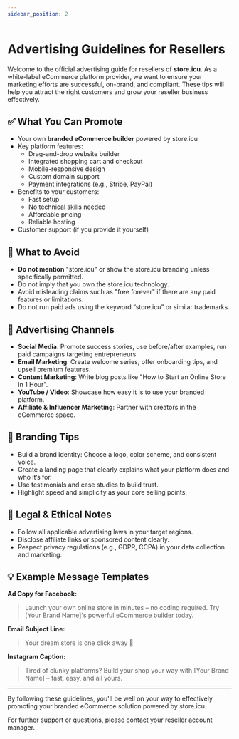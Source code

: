 ```yaml
---
sidebar_position: 2
---
```


# Advertising Guidelines for Resellers

Welcome to the official advertising guide for resellers of **store.icu**. As a white-label eCommerce platform provider, we want to ensure your marketing efforts are successful, on-brand, and compliant. These tips will help you attract the right customers and grow your reseller business effectively.

## ✅ What You Can Promote

- Your own **branded eCommerce builder** powered by store.icu
- Key platform features:
  - Drag-and-drop website builder
  - Integrated shopping cart and checkout
  - Mobile-responsive design
  - Custom domain support
  - Payment integrations (e.g., Stripe, PayPal)
- Benefits to your customers:
  - Fast setup
  - No technical skills needed
  - Affordable pricing
  - Reliable hosting
- Customer support (if you provide it yourself)

## 🚫 What to Avoid

- **Do not mention** "store.icu" or show the store.icu branding unless specifically permitted.
- Do not imply that you own the store.icu technology.
- Avoid misleading claims such as "free forever" if there are any paid features or limitations.
- Do not run paid ads using the keyword “store.icu” or similar trademarks.

## 🎯 Advertising Channels

- **Social Media**: Promote success stories, use before/after examples, run paid campaigns targeting entrepreneurs.
- **Email Marketing**: Create welcome series, offer onboarding tips, and upsell premium features.
- **Content Marketing**: Write blog posts like "How to Start an Online Store in 1 Hour".
- **YouTube / Video**: Showcase how easy it is to use your branded platform.
- **Affiliate & Influencer Marketing**: Partner with creators in the eCommerce space.

## 🧠 Branding Tips

- Build a brand identity: Choose a logo, color scheme, and consistent voice.
- Create a landing page that clearly explains what your platform does and who it’s for.
- Use testimonials and case studies to build trust.
- Highlight speed and simplicity as your core selling points.

## 📌 Legal & Ethical Notes

- Follow all applicable advertising laws in your target regions.
- Disclose affiliate links or sponsored content clearly.
- Respect privacy regulations (e.g., GDPR, CCPA) in your data collection and marketing.

## 💡 Example Message Templates

**Ad Copy for Facebook:**
> Launch your own online store in minutes – no coding required. Try [Your Brand Name]'s powerful eCommerce builder today.

**Email Subject Line:**
> Your dream store is one click away 🛒

**Instagram Caption:**
> Tired of clunky platforms? Build your shop your way with [Your Brand Name] – fast, easy, and all yours.

---

By following these guidelines, you'll be well on your way to effectively promoting your branded eCommerce solution powered by store.icu.

For further support or questions, please contact your reseller account manager.
